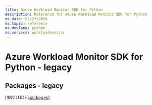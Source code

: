 ```yaml
---
title: Azure Workload Monitor SDK for Python
description: Reference for Azure Workload Monitor SDK for Python
ms.date: 07/23/2024
ms.topic: reference
ms.devlang: python
ms.service: workloadmonitor
---
```

# Azure Workload Monitor SDK for Python - legacy
## Packages - legacy
[!INCLUDE [packages](workload-monitor-index.md)]